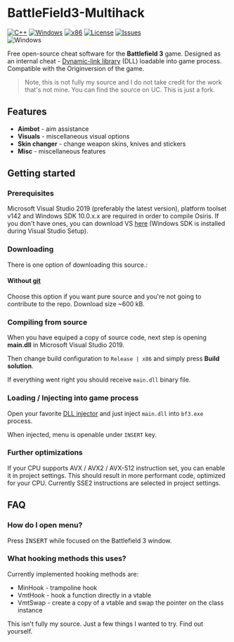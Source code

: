 # BattleField3-Multihack
[![C++](https://img.shields.io/badge/language-C%2B%2B-%23f34b7d.svg?style=plastic)](https://en.wikipedia.org/wiki/C%2B%2B) 
[![Windows](https://img.shields.io/badge/platform-Windows-0078d7.svg?style=plastic)](https://en.wikipedia.org/wiki/Microsoft_Windows) 
[![x86](https://img.shields.io/badge/arch-x86-red.svg?style=plastic)](https://en.wikipedia.org/wiki/X86) 
[![License](https://img.shields.io/github/license/danielkrupinski/Osiris.svg?style=plastic)](LICENSE)
[![Issues](https://img.shields.io/github/issues/danielkrupinski/Osiris.svg?style=plastic)](https://github.com/danielkrupinski/Osiris/issues)
<br>![Windows](https://github.com/danielkrupinski/Osiris/workflows/Windows/badge.svg?branch=master&event=push)

Free open-source cheat software for the **Battlefield 3** game. Designed as an internal cheat - [Dynamic-link library](https://en.wikipedia.org/wiki/Dynamic-link_library) (DLL) loadable into game process. Compatible with the Originversion of the game.
> Note, this is not fully my source and I do not take credit for the work that's not mine. You can find the source on UC. This is just a fork.
## Features
* **Aimbot** - aim assistance
* **Visuals** - miscellaneous visual options
* **Skin changer** - change weapon skins, knives and stickers
* **Misc** - miscellaneous features

## Getting started

### Prerequisites
Microsoft Visual Studio 2019 (preferably the latest version), platform toolset v142 and Windows SDK 10.0.x.x are required in order to compile Osiris. If you don't have ones, you can download VS [here](https://visualstudio.microsoft.com/) (Windows SDK is installed during Visual Studio Setup).

### Downloading

There is one option of downloading this source.:

#### Without [git](https://git-scm.com)

Choose this option if you want pure source and you're not going to contribute to the repo. Download size ~600 kB.

### Compiling from source

When you have equiped a copy of source code, next step is opening **main.dll** in Microsoft Visual Studio 2019.

Then change build configuration to `Release | x86` and simply press **Build solution**.

If everything went right you should receive `main.dll`  binary file.

### Loading / Injecting into game process

Open your favorite [DLL injector](https://en.wikipedia.org/wiki/DLL_injection) and just inject `main.dll` into `bf3.exe` process.

When injected, menu is openable under `INSERT` key.

### Further optimizations
If your CPU supports AVX / AVX2 / AVX-512 instruction set, you can enable it in project settings. This should result in more performant code, optimized for your CPU. Currently SSE2 instructions are selected in project settings.

## FAQ

### How do I open menu?
Press <kbd>INSERT</kbd> while focused on the Battlefield 3 window.

### What hooking methods this uses?
Currently implemented hooking methods are:
- MinHook - trampoline hook
- VmtHook - hook a function directly in a vtable
- VmtSwap - create a copy of a vtable and swap the pointer on the class instance


This isn't fully my source. Just a few things I wanted to try. Find out yourself.
